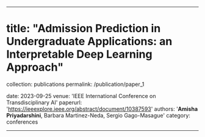 

---
# title: "Admission Prediction in Undergraduate Applications: an Interpretable Deep Learning Approach"
collection: publications
permalink: /publication/paper_1
<!-- excerpt: 'This paper is about the number 1. The number 2 is left for future work.' -->
date: 2023-09-25
venue: 'IEEE International Conference on Transdisciplinary AI'
paperurl: 'https://ieeexplore.ieee.org/abstract/document/10387593'
authors: '**Amisha Priyadarshini**, Barbara Martinez-Neda, Sergio Gago-Masague'
category: conferences

<!-- citation: '@inproceedings{priyadarshini2023admission,
  title={Admission Prediction in Undergraduate Applications: an Interpretable Deep Learning Approach},
  author={Priyadarshini, Amisha and Martinez-Neda, Barbara and Gago-Masague, Sergio},
  booktitle={2023 Fifth International Conference on Transdisciplinary AI (TransAI)},
  pages={135--140},
  year={2023},
  organization={IEEE}}' -->
---

<!-- [Download paper here](https://arxiv.org/pdf/2401.11698) -->